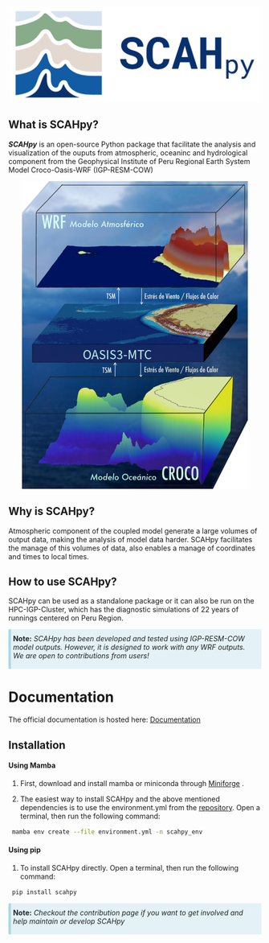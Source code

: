 <div style="text-align: center;">
<img width="500" src="https://github.com/fiorelacl/SCAHpy/blob/main/docs/cover.png?raw=true" >
</div>

## **What is SCAHpy?**

***SCAHpy*** is an open-source Python package that facilitate the analysis and visualization of the ouputs from atmospheric, oceaninc and hydrological component from the Geophysical Institute of Peru Regional Earth System Model Croco-Oasis-WRF (IGP-RESM-COW)

<div style="text-align: center;">
<img width="450" src="https://github.com/fiorelacl/SCAHpy/blob/main/docs/cow_model.jpg?raw=true" >
</div>

## **Why is SCAHpy?**

Atmospheric component of the coupled model generate a large volumes of output data, making the analysis of model data harder. SCAHpy facilitates the manage of this volumes of data, also enables a manage of coordinates and times to local times. 

## **How to use SCAHpy?**

SCAHpy can be used as a standalone package or it can also be run on the HPC-IGP-Cluster, which has the diagnostic simulations of 22 years of runnings centered on Peru Region. 


<div class="note" style='background-color:#e4f2f7; color: #1f2426; border-left: solid #add8e6 5px; border-radius: 2px; padding:0.3em;'>
<span>
<p style='margin-top:0.4em; text-align:left; margin-right:0.5em'>
<b>Note:</b> <i>SCAHpy has been developed and tested using IGP-RESM-COW model outputs. However, it is designed to work with any WRF outputs. We are open to contributions from users!</i> </p>
</span>
</div>


# Documentation

The official documentation is hosted here: [Documentation](https://fiorelacl.github.io/SCAHpy/)

## Installation

#### Using Mamba

1. First, download and install mamba or miniconda through [Miniforge](https://github.com/conda-forge/miniforge) .

2. The easiest way to install SCAHpy and the above mentioned dependencies is to use the environment.yml from the [repository](https://github.com/fiorelacl/SCAHpy/). Open a terminal, then run the following command:

```bash
 mamba env create --file environment.yml -n scahpy_env
```

#### Using pip

1. To install SCAHpy directly. Open a terminal, then run the following command:

```bash
 pip install scahpy
```

<div class="note" style='background-color:#e4f2f7; color: #1f2426; border-left: solid #add8e6 5px; border-radius: 2px; padding:0.3em;'>
<span>
<p style='margin-top:0.4em; text-align:left; margin-right:0.5em'>
<b>Note:</b> <i> Checkout the contribution page if you want to get involved and help maintain or develop SCAHpy </i> </p>
</span>
</div>

